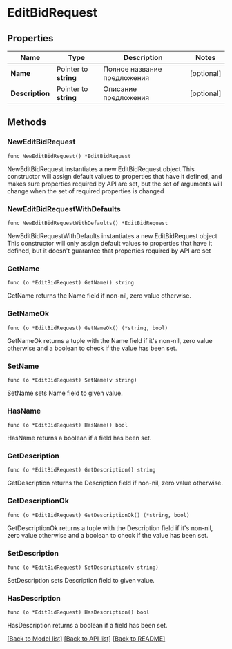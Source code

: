 # EditBidRequest

## Properties

Name | Type | Description | Notes
------------ | ------------- | ------------- | -------------
**Name** | Pointer to **string** | Полное название предложения | [optional] 
**Description** | Pointer to **string** | Описание предложения | [optional] 

## Methods

### NewEditBidRequest

`func NewEditBidRequest() *EditBidRequest`

NewEditBidRequest instantiates a new EditBidRequest object
This constructor will assign default values to properties that have it defined,
and makes sure properties required by API are set, but the set of arguments
will change when the set of required properties is changed

### NewEditBidRequestWithDefaults

`func NewEditBidRequestWithDefaults() *EditBidRequest`

NewEditBidRequestWithDefaults instantiates a new EditBidRequest object
This constructor will only assign default values to properties that have it defined,
but it doesn't guarantee that properties required by API are set

### GetName

`func (o *EditBidRequest) GetName() string`

GetName returns the Name field if non-nil, zero value otherwise.

### GetNameOk

`func (o *EditBidRequest) GetNameOk() (*string, bool)`

GetNameOk returns a tuple with the Name field if it's non-nil, zero value otherwise
and a boolean to check if the value has been set.

### SetName

`func (o *EditBidRequest) SetName(v string)`

SetName sets Name field to given value.

### HasName

`func (o *EditBidRequest) HasName() bool`

HasName returns a boolean if a field has been set.

### GetDescription

`func (o *EditBidRequest) GetDescription() string`

GetDescription returns the Description field if non-nil, zero value otherwise.

### GetDescriptionOk

`func (o *EditBidRequest) GetDescriptionOk() (*string, bool)`

GetDescriptionOk returns a tuple with the Description field if it's non-nil, zero value otherwise
and a boolean to check if the value has been set.

### SetDescription

`func (o *EditBidRequest) SetDescription(v string)`

SetDescription sets Description field to given value.

### HasDescription

`func (o *EditBidRequest) HasDescription() bool`

HasDescription returns a boolean if a field has been set.


[[Back to Model list]](../README.md#documentation-for-models) [[Back to API list]](../README.md#documentation-for-api-endpoints) [[Back to README]](../README.md)


